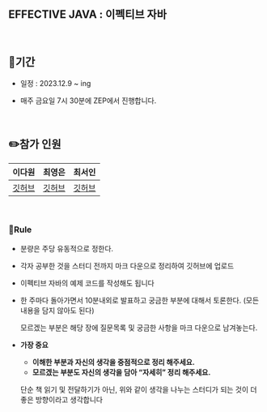 ## EFFECTIVE JAVA : 이펙티브 자바 


<br/>

## 🚀기간

- 일정 : 2023.12.9 ~ ing

- 매주 금요일 7시 30분에 ZEP에서 진행합니다.

<br/>

## ✏️참가 인원


| 이다원 | 최영은 | 최서인 | 
| --- | --- | --- |
| [깃허브](https://github.com/dawonss) | [깃허브](https://github.com/Choi-Young-Eun) | [깃허브](https://github.com/inseo24) | 



<br/>



### 🎯Rule

- 분량은 주당 유동적으로 정한다.

- 각자 공부한 것을 스터디 전까지 마크 다운으로 정리하여 깃허브에 업로드

- 이펙티브 자바의 예제 코드를 작성해도 됩니다

- 한 주마다 돌아가면서 10분내외로 발표하고 궁금한 부분에 대해서 토론한다. (모든 내용을 담지 않아도 된다)

    모르겠는 부분은 해당 장에 질문목록 및 궁금한 사항을 마크 다운으로 남겨놓는다. 

- **가장 중요**
    - **이해한 부분과 자신의 생각을 중점적으로 정리 해주세요.**
    - **모르겠는 부분도 자신의 생각을 담아 “자세히” 정리 해주세요.**

    단순 책 읽기 및 전달하기가 아닌, 위와 같이 생각을 나누는 스터디가 되는 것이 더 좋은 방향이라고 생각합니다


<br/><br/>







